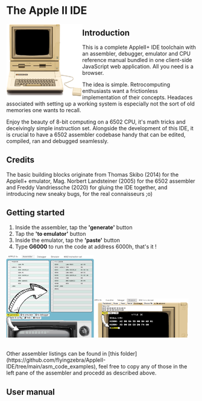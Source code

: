 # The Apple II IDE

<img src="/res/appleii+_bck_650.png?raw=true" width=40% align="left" />



## Introduction

This is a complete AppleII+ IDE toolchain with an assembler, debugger, emulator and CPU reference manual bundled in one client-side JavaScript web application.  All you need is a browser.  

The idea is simple.  Retrocomputing enthusiasts want a frictionless implementation of their concepts.  Headaces associated with setting up a working system is especially not the sort of old memories one wants to recall.

Enjoy the beauty of 8-bit computing on a 6502 CPU, it's math tricks and deceivingly simple instruction set.  Alongside the development of this IDE, it is crucial to have a 6502 assembler codebase handy that can be edited, compiled, ran and debugged seamlessly. 

## Credits

The basic building blocks originate from Thomas Skibo (2014) for the AppleII+ emulator, Mag. Norbert Landsteiner (2005) for the 6502 assembler and Freddy Vandriessche (2020) for gluing the IDE together, and introducing new sneaky bugs, for the real connaisseurs ;o)

## Getting started

1) Inside the assembler, tap the **'generate'** button
2) Tap the **'to emulator'** button
3) Inside the emulator, tap the **'paste'** button
4) Type **G6000** to run the code at address 6000h, that's it !

<img src="/res/Start_Step1.png?raw=true" width=46% /><img src="/res/Start_Step2.png?raw=true" width=50%  />

<br>
Other assembler listings can be found in [this folder](https://github.com/flyingzebra/AppleII-IDE/tree/main/asm_code_examples), feel free to copy any of those in the left pane of the assembler and procedd as described above.

## User manual






